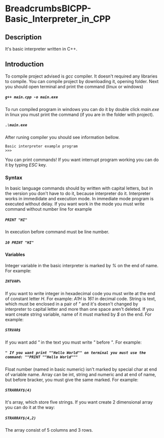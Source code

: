 # BreadcrumbsBICPP-Basic_Interpreter_in_CPP
## Description
It's basic interpreter written in C++.
## Introduction

To compile project advised is *gcc* compiler. It doesn't required any libraries to compile. You can compile project by downloading it, opening folder. Next you should open terminal and print the command (linux or windows)
##### `g++ main.cpp -o main.exe`
To run compiled program in windows you can do it by double click *main.exe* in linux you must print the command (if you are in the folder with project).
##### `.\main.exe`
After runing compiler you should see information bellow.
```
Basic interpreter example program
>>>
```
You can print commands!
If you want interrupt program working you can do it by typing *ESC* key.

### Syntax

In basic language commands should by written with capital letters, but in the version you don't have to do it, because interpreter do it.
Interpreter works in immedidate and execution mode. In immediate mode program is executed without delay. If you want work in the mode you must write command without number line for example
##### `PRINT "HI"`
In execution before command must be line number.
##### `10 PRINT "HI"`

#### Variables
Integer variable in the basic interpreter is marked by *%* on the end of name. For example:
##### `INTVAR%`
If you want to write integer in hexadecimal code you must write at the end of constant letter *H*. For example: *A1H* is *161* in decimal code.
String is text, which must be enclosed in a pair of *"* and it's doesn't changed by interpreter to capital letter and more than one space aren't deleted. If you want create string variable, name of it must marked by *$* on the end. For example:
##### `STRVAR$`
If you want add *"* in the text you must write *"* before *"*. For example:
##### `" If you want print ""Hello World"" on terminal you must use the command: ""PRINT ""Hello World"""`
Float number (named in basic numeric) isn't marked by special char at end of variable name.
Array can be int, string and numeric and at end of name, but before bracker, you must give the same marked. For example:
##### `STRARRAY$(4)`
It's array, which store five strings. If you want create 2 dimensional array you can do it at the way:
##### `STRARRAY$(4,2)`
The array consist of 5 columns and 3 rows.